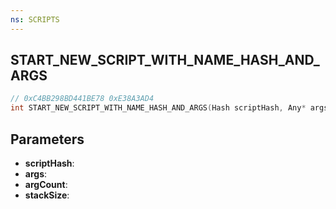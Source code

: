 ```yaml
---
ns: SCRIPTS
---
```

## START_NEW_SCRIPT_WITH_NAME_HASH_AND_ARGS

```c
// 0xC4BB298BD441BE78 0xE38A3AD4
int START_NEW_SCRIPT_WITH_NAME_HASH_AND_ARGS(Hash scriptHash, Any* args, int argCount, int stackSize);
```

## Parameters
* **scriptHash**:
* **args**:
* **argCount**:
* **stackSize**:
